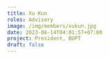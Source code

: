 ```yaml
---
title: Xu Kun
roles: Advisory
image: /img/members/xukun.jpg
date: 2023-06-14T04:01:57+07:00
project: President, BUPT
draft: false
---
```


